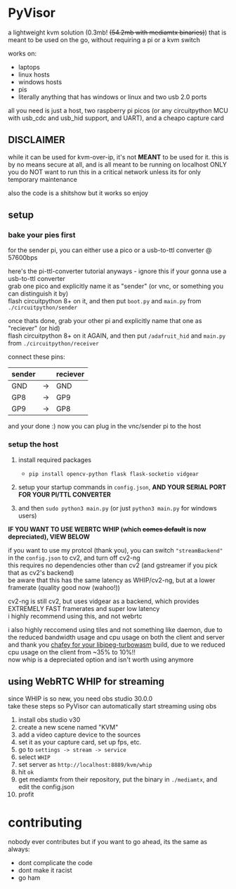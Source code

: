 # PyVisor
a lightweight kvm solution (0.3mb! ~~(54.2mb with mediamtx binaries)~~) that is meant to be used on the go, without requiring a pi or a kvm switch

works on:
- laptops
- linux hosts
- windows hosts
- pis
- literally anything that has windows or linux and two usb 2.0 ports

all you need is just a host, two raspberry pi picos (or any circuitpython MCU with usb_cdc and usb_hid support, and UART), and a cheapo capture card

## DISCLAIMER
while it can be used for kvm-over-ip, it's not **MEANT** to be used for it. this is by no means secure at all, and is all meant to be running on localhost ONLY  
you do NOT want to run this in a critical network unless its for only temporary maintenance

also the code is a shitshow but it works so enjoy

## setup
### bake your pies first

for the sender pi, you can either use a pico or a usb-to-ttl converter @ 57600bps  

here's the pi-ttl-converter tutorial anyways - ignore this if your gonna use a usb-to-ttl converter  
grab one pico and explicitly name it as "sender" (or vnc, or something you can distinguish it by)  
flash circuitpython 8+ on it, and then put `boot.py` and `main.py` from `./circuitpython/sender`

once thats done, grab your other pi and explicitly name that one as "reciever" (or hid)  
flash circuitpython 8+ on it AGAIN, and then put `/adafruit_hid` and `main.py` from `./circuitpython/receiver`

connect these pins:

| sender |    | reciever |  
|--------| -- |----------|
| GND    | -> | GND      |  
| GP8    | -> | GP9      |
| GP9    | -> | GP8      |

and your done :) now you can plug in the vnc/sender pi to the host


### setup the host
1. install required packages
    - ```pip install opencv-python flask flask-socketio vidgear```

2. setup your startup commands in `config.json`, **AND YOUR SERIAL PORT FOR YOUR PI/TTL CONVERTER**

3. and then `sudo python3 main.py` (or just `python3 main.py` for windows users)  

**IF YOU WANT TO USE WEBRTC WHIP (which ~~comes default~~ is now depreciated), VIEW BELOW** 

if you want to use my protcol (thank you), you can switch `"streamBackend"` in the `config.json` to cv2, and turn off cv2-ng  
this requires no dependencies other than cv2 (and gstreamer if you pick that as cv2's backend)  
be aware that this has the same latency as WHIP/cv2-ng, but at a lower framerate (quality good now (wahoo!))

cv2-ng is still cv2, but uses vidgear as a backend, which provides EXTREMELY FAST framerates and super low latency  
i highly recommend using this, and not webrtc

i also highly reccomend using tiles and not something like daemon, due to the reduced bandwidth usage and cpu usage on both the client and server  
and thank you [chafey for your libjpeg-turbowasm](https://github.com/chafey/libjpeg-turbojs) build, due to we reduced cpu usage on the client from ~35% to 10%!!  
now whip is a depreciated option and isn't worth using anymore

## using WebRTC WHIP for streaming
since WHIP is so new, you need obs studio 30.0.0  
take these steps so PyVisor can automatically start streaming using obs  

1. install obs studio v30
2. create a new scene named "KVM"
3. add a video capture device to the sources
4. set it as your capture card, set up fps, etc.
5. go to `settings -> stream -> service`
6. select `WHIP`
7. set server as `http://localhost:8889/kvm/whip`
8. hit `ok`
9. get mediamtx from their repository, put the binary in `./mediamtx`, and edit the config.json
10. profit

# contributing
nobody ever contributes but if you want to go ahead, its the same as always:
- dont complicate the code
- dont make it racist
- go ham
